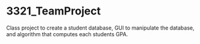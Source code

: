 # 3321_TeamProject
Class project to create a student database, GUI to manipulate the database, and algorithm that computes each students GPA.
